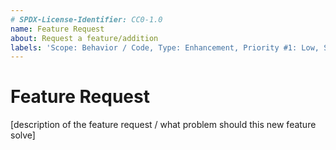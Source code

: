 ```yaml
---
# SPDX-License-Identifier: CC0-1.0
name: Feature Request
about: Request a feature/addition
labels: 'Scope: Behavior / Code, Type: Enhancement, Priority #1: Low, Status #1: Requested'
---
```


# Feature Request #

[description of the feature request / what problem should this new feature solve]
